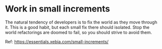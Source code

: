 # Work in small increments

The natural tendency of developers is to fix the world as they move through it. This is a good habit, but each small fix there should isolated. Stop the world refactorings are doomed to fail, so you should strive to avoid them.

Ref: https://essentials.xebia.com/small-increments/
